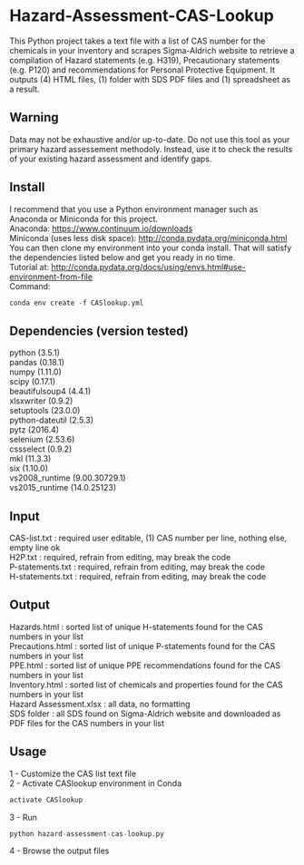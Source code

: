 # Hazard-Assessment-CAS-Lookup
This Python project takes a text file with a list of CAS number for the chemicals in your inventory and scrapes Sigma-Aldrich website to retrieve a compilation of Hazard statements (e.g. H319), Precautionary statements (e.g. P120) and recommendations for Personal Protective Equipment. It outputs (4) HTML files, (1) folder with SDS PDF files and (1) spreadsheet as a result.

## Warning
Data may not be exhaustive and/or up-to-date. Do not use this tool as your primary hazard assessement methodoly. Instead, use it to check the results of your existing hazard assessment and identify gaps.

## Install
I recommend that you use a Python environment manager such as Anaconda or Miniconda for this project.  
Anaconda: https://www.continuum.io/downloads  
Miniconda (uses less disk space): http://conda.pydata.org/miniconda.html  
You can then clone my environment into your conda install. That will satisfy the dependencies listed below and get you ready in no time.  
Tutorial at: http://conda.pydata.org/docs/using/envs.html#use-environment-from-file  
Command:
```python
conda env create -f CASlookup.yml
```

## Dependencies (version tested)
python (3.5.1)  
pandas (0.18.1)  
numpy (1.11.0)  
scipy (0.17.1)  
beautifulsoup4 (4.4.1)  
xlsxwriter (0.9.2)  
setuptools (23.0.0)  
python-dateutil (2.5.3)  
pytz (2016.4)  
selenium (2.53.6)  
cssselect (0.9.2)  
mkl (11.3.3)  
six (1.10.0)  
vs2008_runtime (9.00.30729.1)  
vs2015_runtime (14.0.25123)  

## Input
CAS-list.txt : required user editable, (1) CAS number per line, nothing else, empty line ok  
H2P.txt : required, refrain from editing, may break the code  
P-statements.txt : required, refrain from editing, may break the code  
H-statements.txt : required, refrain from editing, may break the code  

## Output
Hazards.html : sorted list of unique H-statements found for the CAS numbers in your list  
Precautions.html : sorted list of unique P-statements found for the CAS numbers in your list  
PPE.html : sorted list of unique PPE recommendations found for the CAS numbers in your list  
Inventory.html : sorted list of chemicals and properties found for the CAS numbers in your list  
Hazard Assessment.xlsx : all data, no formatting  
SDS folder : all SDS found on Sigma-Aldrich website and downloaded as PDF files for the CAS numbers in your list  

## Usage
1 - Customize the CAS list text file  
2 - Activate CASlookup environment in Conda
```python
activate CASlookup  
```
3 - Run
```python
python hazard-assessment-cas-lookup.py
```
4 - Browse the output files  
